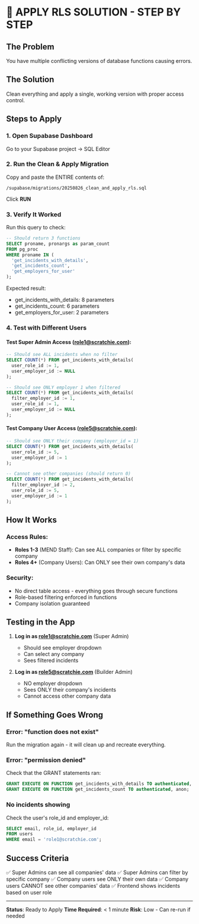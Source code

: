 # 🚨 APPLY RLS SOLUTION - STEP BY STEP

## The Problem
You have multiple conflicting versions of database functions causing errors.

## The Solution
Clean everything and apply a single, working version with proper access control.

## Steps to Apply

### 1. Open Supabase Dashboard
Go to your Supabase project → SQL Editor

### 2. Run the Clean & Apply Migration
Copy and paste the ENTIRE contents of:
```
/supabase/migrations/20250826_clean_and_apply_rls.sql
```

Click **RUN**

### 3. Verify It Worked
Run this query to check:
```sql
-- Should return 3 functions
SELECT proname, pronargs as param_count
FROM pg_proc 
WHERE proname IN (
  'get_incidents_with_details',
  'get_incidents_count', 
  'get_employers_for_user'
);
```

Expected result:
- get_incidents_with_details: 8 parameters
- get_incidents_count: 6 parameters  
- get_employers_for_user: 2 parameters

### 4. Test with Different Users

#### Test Super Admin Access (role1@scratchie.com):
```sql
-- Should see ALL incidents when no filter
SELECT COUNT(*) FROM get_incidents_with_details(
  user_role_id := 1,
  user_employer_id := NULL
);

-- Should see ONLY employer 1 when filtered
SELECT COUNT(*) FROM get_incidents_with_details(
  filter_employer_id := 1,
  user_role_id := 1,
  user_employer_id := NULL
);
```

#### Test Company User Access (role5@scratchie.com):
```sql
-- Should see ONLY their company (employer_id = 1)
SELECT COUNT(*) FROM get_incidents_with_details(
  user_role_id := 5,
  user_employer_id := 1
);

-- Cannot see other companies (should return 0)
SELECT COUNT(*) FROM get_incidents_with_details(
  filter_employer_id := 2,
  user_role_id := 5,
  user_employer_id := 1
);
```

## How It Works

### Access Rules:
- **Roles 1-3** (MEND Staff): Can see ALL companies or filter by specific company
- **Roles 4+** (Company Users): Can ONLY see their own company's data

### Security:
- No direct table access - everything goes through secure functions
- Role-based filtering enforced in functions
- Company isolation guaranteed

## Testing in the App

1. **Log in as role1@scratchie.com** (Super Admin)
   - Should see employer dropdown
   - Can select any company
   - Sees filtered incidents

2. **Log in as role5@scratchie.com** (Builder Admin) 
   - NO employer dropdown
   - Sees ONLY their company's incidents
   - Cannot access other company data

## If Something Goes Wrong

### Error: "function does not exist"
Run the migration again - it will clean up and recreate everything.

### Error: "permission denied"
Check that the GRANT statements ran:
```sql
GRANT EXECUTE ON FUNCTION get_incidents_with_details TO authenticated, anon;
GRANT EXECUTE ON FUNCTION get_incidents_count TO authenticated, anon;
```

### No incidents showing
Check the user's role_id and employer_id:
```sql
SELECT email, role_id, employer_id 
FROM users 
WHERE email = 'role1@scratchie.com';
```

## Success Criteria

✅ Super Admins can see all companies' data
✅ Super Admins can filter by specific company
✅ Company users see ONLY their own data
✅ Company users CANNOT see other companies' data
✅ Frontend shows incidents based on user role

---
**Status**: Ready to Apply
**Time Required**: < 1 minute
**Risk**: Low - Can re-run if needed
